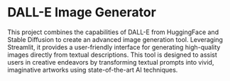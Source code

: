 # DALL-E Image Generator

This project combines the capabilities of DALL-E from HuggingFace and Stable Diffusion to create an advanced image generation tool. Leveraging Streamlit, it provides a user-friendly interface for generating high-quality images directly from textual descriptions. This tool is designed to assist users in creative endeavors by transforming textual prompts into vivid, imaginative artworks using state-of-the-art AI techniques.
